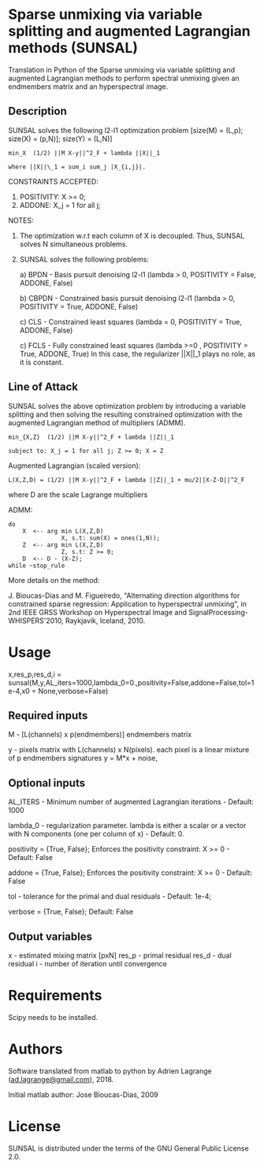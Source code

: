 # Sparse unmixing via variable splitting and augmented Lagrangian methods (SUNSAL)

Translation in Python of the Sparse unmixing via variable splitting and augmented Lagrangian methods to perform spectral unmixing given an endmembers matrix and an hyperspectral image.


## Description

SUNSAL solves the following l2-l1 optimization  problem
[size(M) = (L,p); size(X) = (p,N)]; size(Y) = (L,N)]

	min_X  (1/2) ||M X-y||^2_F + lambda ||X||_1

	where ||X||\_1 = sum_i sum_j |X_{i,j}|.

CONSTRAINTS ACCEPTED:

1) POSITIVITY:  X >= 0;
2) ADDONE:  X_j = 1 for all j;

NOTES:
  1) The optimization w.r.t each column of X is decoupled. Thus, SUNSAL solves N simultaneous problems.

  2) SUNSAL solves the following  problems:

     a) BPDN - Basis pursuit denoising l2-l1
               (lambda > 0, POSITIVITY = False, ADDONE, False)

     b) CBPDN - Constrained basis pursuit denoising l2-l1
               (lambda > 0, POSITIVITY = True, ADDONE, False)

     c) CLS   - Constrained least squares
                (lambda = 0, POSITIVITY = True, ADDONE, False)

     c) FCLS   - Fully constrained least squares
                (lambda >=0 , POSITIVITY = True, ADDONE, True)
                 In this case, the regularizer ||X||_1  plays no role,
                 as it is constant.

## Line of Attack

SUNSAL solves the above optimization problem by introducing a variable splitting and then solving the resulting constrained optimization with the augmented Lagrangian method of multipliers (ADMM).

	min_{X,Z}  (1/2) ||M X-y||^2_F + lambda ||Z||_1

	subject to: X_j = 1 for all j; Z >= 0; X = Z

Augmented Lagrangian (scaled version):

    L(X,Z,D) = (1/2) ||M X-y||^2_F + lambda ||Z||_1 + mu/2||X-Z-D||^2_F

where D are the scale Lagrange multipliers

ADMM:

    do
        X  <-- arg min L(X,Z,D)
                   X, s.t: sum(X) = ones(1,N));
        Z  <-- arg min L(X,Z,D)
                   Z, s.t: Z >= 0;
        D  <-- D - (X-Z);
    while ~stop_rule

More details on the method:

J. Bioucas-Dias and M. Figueiredo, "Alternating direction algorithms for constrained sparse regression: Application to hyperspectral unmixing",
in 2nd IEEE GRSS Workshop on Hyperspectral Image and SignalProcessing-WHISPERS'2010, Raykjavik, Iceland, 2010.

# Usage
x,res_p,res_d,i = sunsal(M,y,AL_iters=1000,lambda_0=0.,positivity=False,addone=False,tol=1e-4,x0 = None,verbose=False)

## Required inputs

M - [L(channels) x p(endmembers)] endmembers matrix

y - pixels matrix with  L(channels) x N(pixels).
    each pixel is a linear mixture of p endmembers signatures y = M*x + noise,

## Optional inputs

AL_ITERS - Minimum number of augmented Lagrangian iterations - Default: 1000

lambda_0 - regularization parameter. lambda is either a scalar or a vector with N components (one per column of x) - Default: 0.

positivity  = {True, False}; Enforces the positivity constraint: X >= 0 - Default: False

addone  = {True, False}; Enforces the positivity constraint: X >= 0 - Default: False

tol    - tolerance for the primal and  dual residuals - Default: 1e-4;

verbose   = {True, False}; Default: False

## Output variables

x      - estimated mixing matrix [pxN]
res_p  - primal residual
res_d  - dual residual
i      - number of iteration until convergence 

# Requirements

Scipy needs to be installed.

# Authors

Software translated from matlab to python by Adrien Lagrange (ad.lagrange@gmail.com), 2018.

Initial matlab author: Jose Bioucas-Dias, 2009

# License

SUNSAL is distributed under the terms of the GNU General Public License 2.0.
